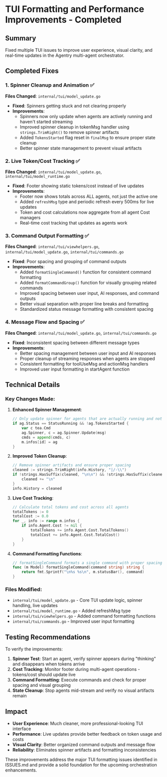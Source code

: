 # TUI Formatting and Performance Improvements - Completed

## Summary
Fixed multiple TUI issues to improve user experience, visual clarity, and real-time updates in the Agentry multi-agent orchestrator.

## Completed Fixes

### 1. Spinner Cleanup and Animation ✅
**Files Changed**: `internal/tui/model_update.go`
- **Fixed**: Spinners getting stuck and not clearing properly
- **Improvements**:
  - Spinners now only update when agents are actively running and haven't started streaming
  - Improved spinner cleanup in tokenMsg handler using `strings.TrimRight()` to remove spinner artifacts
  - Added `TokensStarted` flag reset in `finalMsg` to ensure proper state cleanup
  - Better spinner state management to prevent visual artifacts

### 2. Live Token/Cost Tracking ✅
**Files Changed**: `internal/tui/model_update.go`, `internal/tui/model_runtime.go`
- **Fixed**: Footer showing static tokens/cost instead of live updates
- **Improvements**:
  - Footer now shows totals across ALL agents, not just the active one
  - Added `refreshMsg` type and periodic refresh every 500ms for live updates
  - Token and cost calculations now aggregate from all agent Cost managers
  - Real-time cost tracking that updates as agents work

### 3. Command Output Formatting ✅
**Files Changed**: `internal/tui/viewhelpers.go`, `internal/tui/model_update.go`, `internal/tui/commands.go`
- **Fixed**: Poor spacing and grouping of command outputs
- **Improvements**:
  - Added `formatSingleCommand()` function for consistent command formatting
  - Added `formatCommandGroup()` function for visually grouping related commands
  - Improved spacing between user input, AI responses, and command outputs
  - Better visual separation with proper line breaks and formatting
  - Standardized status message formatting with consistent spacing

### 4. Message Flow and Spacing ✅
**Files Changed**: `internal/tui/model_update.go`, `internal/tui/commands.go`
- **Fixed**: Inconsistent spacing between different message types
- **Improvements**:
  - Better spacing management between user input and AI responses
  - Proper cleanup of streaming responses when agents are stopped
  - Consistent formatting for toolUseMsg and actionMsg handlers
  - Improved user input formatting in startAgent function

## Technical Details

### Key Changes Made:
1. **Enhanced Spinner Management**:
   ```go
   // Only update spinner for agents that are actually running and not finished streaming
   if ag.Status == StatusRunning && !ag.TokensStarted {
       var c tea.Cmd
       ag.Spinner, c = ag.Spinner.Update(msg)
       cmds = append(cmds, c)
       m.infos[id] = ag
   }
   ```

2. **Improved Token Cleanup**:
   ```go
   // Remove spinner artifacts and ensure proper spacing
   cleaned := strings.TrimRight(info.History, "|/-\\")
   if !strings.HasSuffix(cleaned, "\n\n") && !strings.HasSuffix(cleaned, "\n") {
       cleaned += "\n"
   }
   info.History = cleaned
   ```

3. **Live Cost Tracking**:
   ```go
   // Calculate total tokens and cost across all agents
   totalTokens := 0
   totalCost := 0.0
   for _, info := range m.infos {
       if info.Agent.Cost != nil {
           totalTokens += info.Agent.Cost.TotalTokens()
           totalCost += info.Agent.Cost.TotalCost()
       }
   }
   ```

4. **Command Formatting Functions**:
   ```go
   // formatSingleCommand formats a single command with proper spacing
   func (m Model) formatSingleCommand(command string) string {
       return fmt.Sprintf("\n%s %s\n", m.statusBar(), command)
   }
   ```

### Files Modified:
- `internal/tui/model_update.go` - Core TUI update logic, spinner handling, live updates
- `internal/tui/model_runtime.go` - Added refreshMsg type
- `internal/tui/viewhelpers.go` - Added command formatting functions
- `internal/tui/commands.go` - Improved user input formatting

## Testing Recommendations

To verify the improvements:
1. **Spinner Test**: Start an agent, verify spinner appears during "thinking" and disappears when tokens arrive
2. **Cost Tracking**: Monitor footer during multi-agent operations - tokens/cost should update live
3. **Command Formatting**: Execute commands and check for proper spacing and visual grouping
4. **State Cleanup**: Stop agents mid-stream and verify no visual artifacts remain

## Impact
- **User Experience**: Much cleaner, more professional-looking TUI interface
- **Performance**: Live updates provide better feedback on token usage and costs
- **Visual Clarity**: Better organized command outputs and message flow
- **Reliability**: Eliminates spinner artifacts and formatting inconsistencies

These improvements address the major TUI formatting issues identified in ISSUES.md and provide a solid foundation for the upcoming orchestration enhancements.
